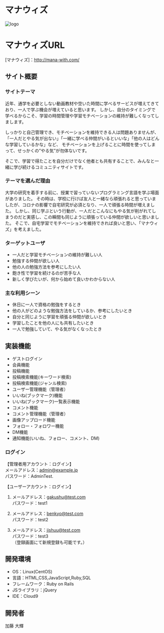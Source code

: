 # マナウィズ
![logo](https://user-images.githubusercontent.com/106213752/211083446-d8daf085-07e0-453b-b4c0-4c5fda6fa9c1.png)

# マナウィズURL
[マナウィズ]：http://mana-with.com/

## サイト概要
### サイトテーマ
近年、通学を必要としない動画教材や空いた時間に学べるサービスが増えてきており、一人で学ぶ機会が増えていると思います。
しかし、自分のタイミングで学べるからこそ、学習の時間管理や学習モチベーションの維持が難しくなってしまします。

しっかりと自己管理でき、モチベーションを維持できる人は問題ありませんが、
「一人だとやる気が出ない」「一緒に学べる仲間がいるといいな」「他の人はどんな学習しているかな」など、
モチベーションを上げることに時間を使ってしまって、せっかくの”やる気”が勿体ないです。

そこで、学習で得たことを自分だけでなく他者とも共有することで、みんなと一緒に学び続けるコミュニティサイトです。

### テーマを選んだ理由
大学の研究を着手する前に、授業で習っていないプログラミング言語を学ぶ場面がありました。
その時は、学校に行けば友人と一緒なら頑張れると思っていましたが、コロナの影響で自宅研究が必須となり、一人で頑張る時間が増えました。
しかし、同じ学ぶという行動が、一人だとこんなにもやる気が削がれてしまうのだと実感し、この瞬間も同じように頑張っている仲間が欲しいと思いました。
そこで、自宅学習でモチベーションを維持できれば良いと思い、「マナウィズ」を考えました。

### ターゲットユーザ
- 一人だと学習モチベーションの維持が難しい人
- 勉強する仲間が欲しい人
- 他の人の勉強方法を参考にしたい人
- 飽き性で学習を続けるのが苦手な人
- 新しく学びたいが、何から始めて良いかわからない人

### 主な利用シーン
- 休日に一人で資格の勉強をするとき
- 他の人がどのような勉強方法をしているか、参考にしたいとき
- 自分と同じように学習を頑張る仲間が欲しいとき
- 学習したことを他の人にも共有したいとき
- 一人で勉強していて、やる気がなくなったとき

## 実装機能 
- ゲストログイン
- 会員機能
- 投稿機能
- 投稿検索機能(キーワード検索)
- 投稿検索機能(ジャンル検索)
- ユーザー管理機能（管理者）
- いいね(ブックマーク)機能
- いいね(ブックマーク)一覧表示機能
- コメント機能
- コメント管理機能（管理者）
- 画像アップロード機能
- フォロー・フォロワー機能
- DM機能
- 通知機能(いいね、フォロー、コメント、DM)

### ログイン
【管理者用アカウント：ログイン】<br>
メールアドレス：admin@example.jp<br>
パスワード：AdminTest. 

【ユーザーアカウント：ログイン】
1. メールアドレス：gakushu@test.com<br>
   パスワード：test1

2. メールアドレス：benkyo@test.com<br>
   パスワード：test2

3. メールアドレス：<span>jishuu@test.com<span><br>
   パスワード：test3<br>
（登録画面にて新規登録も可能です。）

## 開発環境
- OS：Linux(CentOS)
- 言語：HTML,CSS,JavaScript,Ruby,SQL
- フレームワーク：Ruby on Rails
- JSライブラリ：jQuery
- IDE：Cloud9

## 開発者
加藤 大輝